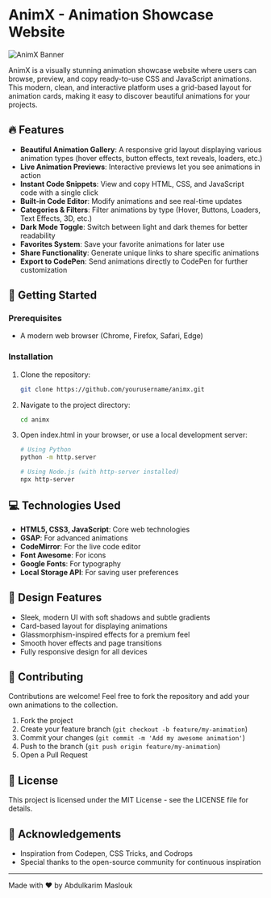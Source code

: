 # AnimX - Animation Showcase Website

![AnimX Banner](https://img.shields.io/badge/AnimX-Animation%20Showcase-7c4dff?style=for-the-badge)

AnimX is a visually stunning animation showcase website where users can browse, preview, and copy ready-to-use CSS and JavaScript animations. This modern, clean, and interactive platform uses a grid-based layout for animation cards, making it easy to discover beautiful animations for your projects.

## 🔥 Features

- **Beautiful Animation Gallery**: A responsive grid layout displaying various animation types (hover effects, button effects, text reveals, loaders, etc.)
- **Live Animation Previews**: Interactive previews let you see animations in action
- **Instant Code Snippets**: View and copy HTML, CSS, and JavaScript code with a single click
- **Built-in Code Editor**: Modify animations and see real-time updates
- **Categories & Filters**: Filter animations by type (Hover, Buttons, Loaders, Text Effects, 3D, etc.)
- **Dark Mode Toggle**: Switch between light and dark themes for better readability
- **Favorites System**: Save your favorite animations for later use
- **Share Functionality**: Generate unique links to share specific animations
- **Export to CodePen**: Send animations directly to CodePen for further customization

## 🚀 Getting Started

### Prerequisites

- A modern web browser (Chrome, Firefox, Safari, Edge)

### Installation

1. Clone the repository:
   ```bash
   git clone https://github.com/yourusername/animx.git
   ```

2. Navigate to the project directory:
   ```bash
   cd animx
   ```

3. Open index.html in your browser, or use a local development server:
   ```bash
   # Using Python
   python -m http.server
   
   # Using Node.js (with http-server installed)
   npx http-server
   ```

## 💻 Technologies Used

- **HTML5, CSS3, JavaScript**: Core web technologies
- **GSAP**: For advanced animations
- **CodeMirror**: For the live code editor
- **Font Awesome**: For icons
- **Google Fonts**: For typography
- **Local Storage API**: For saving user preferences

## 🎨 Design Features

- Sleek, modern UI with soft shadows and subtle gradients
- Card-based layout for displaying animations
- Glassmorphism-inspired effects for a premium feel
- Smooth hover effects and page transitions
- Fully responsive design for all devices

## 🤝 Contributing

Contributions are welcome! Feel free to fork the repository and add your own animations to the collection.

1. Fork the project
2. Create your feature branch (`git checkout -b feature/my-animation`)
3. Commit your changes (`git commit -m 'Add my awesome animation'`)
4. Push to the branch (`git push origin feature/my-animation`)
5. Open a Pull Request

## 📝 License

This project is licensed under the MIT License - see the LICENSE file for details.

## 🙏 Acknowledgements

- Inspiration from Codepen, CSS Tricks, and Codrops
- Special thanks to the open-source community for continuous inspiration

---

Made with ❤️ by Abdulkarim Maslouk
